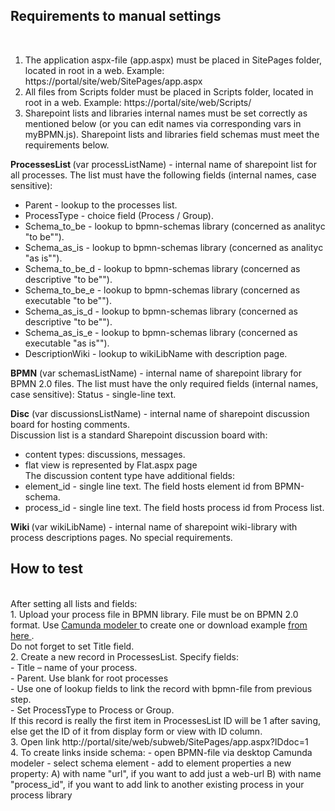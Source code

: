 <h2> Requirements to manual settings </h2><br/>

1. The application aspx-file (app.aspx) must be placed in SitePages folder, located in root in a web. Example: https://portal/site/web/SitePages/app.aspx
2. All files from Scripts folder must be placed in Scripts folder, located in root in a web. Example: https://portal/site/web/Scripts/
3. Sharepoint lists and libraries internal names must be set correctly as mentioned below (or you can edit names via corresponding vars in myBPMN.js). Sharepoint lists and libraries field schemas must meet the requirements below.<br/>

<b>ProcessesList </b> (var processListName) - internal name of sharepoint list for all processes. The list must have the following fields (internal names, case sensitive):<br/>
- Parent - lookup to the processes list. <br/>
- ProcessType - choice field (Process / Group).<br/>
- Schema_to_be - lookup to bpmn-schemas library (concerned as analityc "to be""). <br/>
- Schema_as_is - lookup to bpmn-schemas library  (concerned as analityc "as is""). <br/>
- Schema_to_be_d - lookup to bpmn-schemas library (concerned as descriptive "to be"").<br/>
- Schema_to_be_e - lookup to bpmn-schemas library (concerned as executable "to be""). <br/>
- Schema_as_is_d - lookup to bpmn-schemas library (concerned as descriptive "to be"").<br/>
- Schema_as_is_e - lookup to bpmn-schemas library (concerned as executable "as is"").<br/>
- DescriptionWiki - lookup to wikiLibName with description page.<br/>

<b>BPMN</b> (var schemasListName) - internal name of sharepoint library for BPMN 2.0 files. The list must have the only required fields (internal names, case sensitive): Status - single-line text. <br/>

<b>Disc</b> (var discussionsListName) - internal name of sharepoint discussion board for hosting comments.<br/>
Discussion list is a standard Sharepoint discussion board with:<br/>
- content types: discussions, messages.<br/>
- flat view is represented by Flat.aspx page<br/>
The discussion content type have additional fields:<br/>
- element_id - single line text. The field hosts element id from BPMN-schema.<br/>
- process_id - single line text. The field hosts process id from Process list.<br/>

<b> Wiki </b> (var wikiLibName) - internal name of sharepoint wiki-library with process descriptions pages. No special requirements.<br/>

<h2> How to test</h2><br/>
After setting all lists and fields:<br/>
1.	Upload your process file in BPMN library. File must be on BPMN 2.0 format. Use <a href=”https://camunda.com/products/modeler/”> Camunda modeler </a> to create one or download example <a href=”https://github.com/bpmn-io/bpmn-js-examples/tree/master/modeler/resources”> from here </a>.<br/>
Do not forget to set Title field.<br/>
2.	Create a new record in ProcessesList. Specify fields:<br/>
-	Title – name of your process.<br/>
-	Parent. Use blank for root processes<br/>
-	Use one of lookup fields to link the record with bpmn-file from previous step.<br/>
-	Set ProcessType to Process or Group.<br/>
If this record is really the first item in ProcessesList ID will be 1 after saving, else get the ID of it from display form or view with ID column.<br/>
3.	Open link http://portal/site/web/subweb/SitePages/app.aspx?IDdoc=1 <br/>
4. To create links inside schema:
- open BPMN-file via desktop Camunda modeler
- select schema element
- add to element properties a new property:
	A) with name "url", if you want to add just a web-url
	B) with name "process_id", if you want to add link to another existing process in your process library
